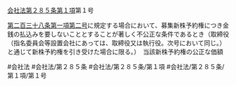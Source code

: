 [会社法第２８５条第１項](会社法＿＿＿＿第２８５条第１項)第１号

[第二百三十八条第一項第二号](会社法＿＿＿＿第２３８条第１項第２号)に規定する場合において、募集新株予約権につき金銭の払込みを要しないこととすることが著しく不公正な条件であるとき（取締役（指名委員会等設置会社にあっては、取締役又は執行役。次号において同じ。）と通じて新株予約権を引き受けた場合に限る。）　当該新株予約権の公正な価額


#会社法
#会社法/第２８５条
#会社法/第２８５条/第１項
#会社法/第２８５条/第１項/第１号
